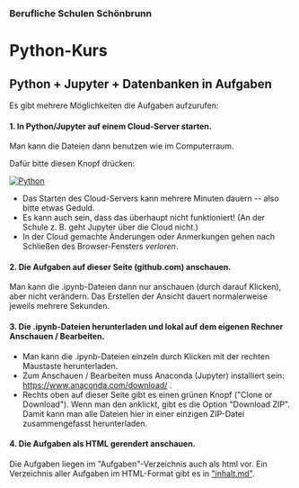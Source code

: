 ### Berufliche Schulen Schönbrunn

# Python-Kurs
## Python + Jupyter + Datenbanken in Aufgaben

Es gibt mehrere Möglichkeiten die Aufgaben aufzurufen:

#### 1. In Python/Jupyter auf einem Cloud-Server starten.

Man kann die Dateien dann benutzen wie im Computerraum.

Dafür bitte diesen Knopf drücken:

[![Python](https://mybinder.org/badge.svg)](https://mybinder.org/v2/gh/usetheforce/test/master?urlpath=lab/tree/index.ipynb)

- Das Starten des Cloud-Servers kann mehrere Minuten dauern -- also bitte etwas Geduld.
- Es kann auch sein, dass das überhaupt nicht funktioniert! (An der Schule z. B. geht Jupyter über die Cloud nicht.)
- In der Cloud gemachte Änderungen oder Anmerkungen gehen nach Schließen des Browser-Fensters _verloren_. 

#### 2. Die Aufgaben auf dieser Seite (github.com) anschauen.

Man kann die .ipynb-Dateien dann nur anschauen (durch darauf Klicken), aber nicht verändern. Das Erstellen der Ansicht dauert normalerweise jeweils mehrere Sekunden.

#### 3. Die .ipynb-Dateien herunterladen und lokal auf dem eigenen Rechner Anschauen / Bearbeiten.

- Man kann die .ipynb-Dateien einzeln durch Klicken mit der rechten Maustaste herunterladen. 
- Zum Anschauen / Bearbeiten muss Anaconda (Jupyter) installiert sein:  https://www.anaconda.com/download/ .
- Rechts oben auf dieser Seite gibt es einen grünen Knopf ("Clone or Download"). Wenn man den anklickt, gibt es die Option "Download ZIP". Damit kann man alle Dateien hier in einer einzigen ZIP-Datei zusammengefasst herunterladen.

#### 4. Die Aufgaben als HTML gerendert anschauen.

Die Aufgaben liegen im "Aufgaben"-Verzeichnis auch als html vor. Ein Verzeichnis aller Aufgaben im HTML-Format gibt es in ["inhalt.md"](https://github.com/usetheforce/test/blob/master/inhalt.md).